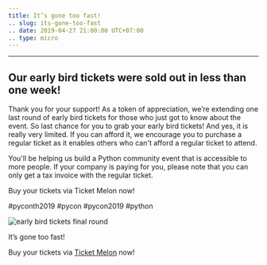 ```yaml
---
title: It’s gone too fast!
.. slug: its-gone-too-fast
.. date: 2019-04-27 21:00:00 UTC+07:00
.. type: micro
---
```

---
Our early bird tickets were sold out in less than one week! 
---
Thank you for your support! As a token of appreciation, we’re extending one last round of early bird tickets for those who just got to know about the event. 
So last chance for you to grab your early bird tickets! And yes, it is really very limited.
If you can afford it, we encourage you to purchase a regular ticket as it enables others who can't afford a regular ticket to attend. 

You'll be helping us build a Python community event that is accessible to more people.
If your company is paying for you, please note that you can only get a tax invoice with the regular ticket.

Buy your tickets via Ticket Melon now!

#pyconth2019 #pycon #pycon2019 #python

![early bird tickets final round](/earlybirdticketsfinal.jpg)

It’s gone too fast!


Buy your tickets via [Ticket Melon](https://www.ticketmelon.com/thaiprogrammer/pycon2019/) now!

